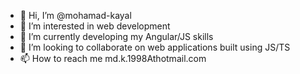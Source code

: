 - 👋 Hi, I’m @mohamad-kayal
- 👀 I’m interested in web development
- 🌱 I’m currently developing my Angular/JS skills
- 💞️ I’m looking to collaborate on web applications built using JS/TS
- 📫 How to reach me md.k.1998Athotmail.com

<!---
mohamad-kayal/mohamad-kayal is a ✨ special ✨ repository because its `README.md` (this file) appears on your GitHub profile.
You can click the Preview link to take a look at your changes.
--->
